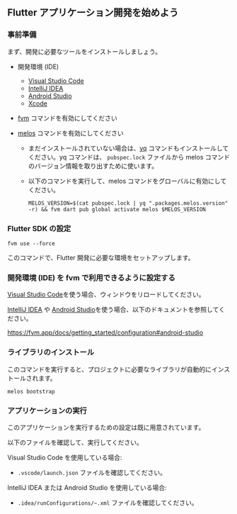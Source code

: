 ## Flutter アプリケーション開発を始めよう

### 事前準備

まず、開発に必要なツールをインストールしましょう。

- 開発環境 (IDE)
  - [Visual Studio Code]
  - [IntelliJ IDEA]
  - [Android Studio]  
  - [Xcode]

- [fvm] コマンドを有効にしてください

- [melos] コマンドを有効にしてください
  - まだインストールされていない場合は、[yq] コマンドもインストールしてください。yq コマンドは、 `pubspec.lock` ファイルから melos コマンドのバージョン情報を取り出すために使います。
  - 以下のコマンドを実行して、melos コマンドをグローバルに有効にしてください。

    ```shell
    MELOS_VERSION=$(cat pubspec.lock | yq ".packages.melos.version" -r) && fvm dart pub global activate melos $MELOS_VERSION
    ```


### Flutter SDK の設定

```shell
fvm use --force
```

このコマンドで、Flutter 開発に必要な環境をセットアップします。

### 開発環境 (IDE) を fvm で利用できるように設定する

[Visual Studio Code]を使う場合、ウィンドウをリロードしてください。

[IntelliJ IDEA] や [Android Studio]を使う場合、以下のドキュメントを参照してください。

<https://fvm.app/docs/getting_started/configuration#android-studio>

### ライブラリのインストール

このコマンドを実行すると、プロジェクトに必要なライブラリが自動的にインストールされます。

```shell
melos bootstrap
```

### アプリケーションの実行

このアプリケーションを実行するための設定は既に用意されています。

以下のファイルを確認して、実行してください。

Visual Studio Code を使用している場合:

- `.vscode/launch.json` ファイルを確認してください。

IntelliJ IDEA または Android Studio を使用している場合:

- `.idea/runConfigurations/~.xml` ファイルを確認してください。

<!-- Links -->

[IntelliJ IDEA]: https://www.jetbrains.com/idea/

[Android Studio]: https://developer.android.com/studio

[Visual Studio Code]: https://code.visualstudio.com/

[Xcode]: https://developer.apple.com/xcode/

[fvm]: https://fvm.app/

[melos]: https://melos.invertase.dev/

[yq]: https://github.com/mikefarah/yq

